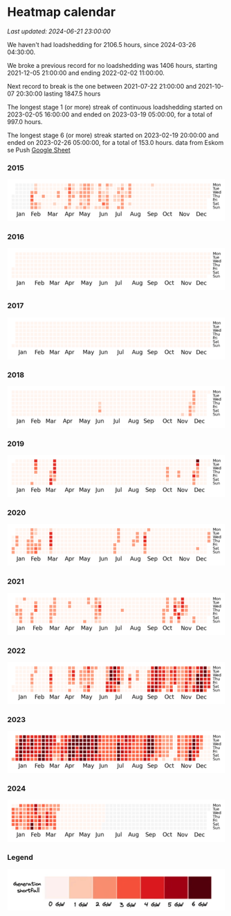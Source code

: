 # Heatmap calendar
<i>Last updated: 2024-06-21 23:00:00</i>

We haven't had loadshedding for 2106.5 hours, since 2024-03-26 04:30:00.

 We broke a previous record for no loadshedding was 1406 hours, starting 2021-12-05 21:00:00 and ending 2022-02-02 11:00:00.

Next record to break is the one between 2021-07-22 21:00:00 and 2021-10-07 20:30:00 lasting 1847.5 hours



The longest stage 1 (or more) streak of continuous loadshedding started on 2023-02-05 16:00:00 and ended on 2023-03-19 05:00:00, for a total of 997.0 hours.

The longest stage 6 (or more) streak started on 2023-02-19 20:00:00 and ended on 2023-02-26 05:00:00, for a total of 153.0 hours.
 data from Eskom se Push [Google Sheet](https://docs.google.com/spreadsheets/d/1ZpX_twP8sFBOAU6t--Vvh1pWMYSvs60UXINuD5n-K08/edit#gid=863218371)
### 2015
![](./img/2015.png)
### 2016
![](./img/2016.png)
### 2017
![](./img/2017.png)
### 2018
![](./img/2018.png)
### 2019
![](./img/2019.png)
### 2020
![](./img/2020.png)
### 2021
![](./img/2021.png)
### 2022
![](./img/2022.png)
### 2023
![](./img/2023.png)
### 2024
![](./img/2024.png)


### Legend

![](./img/legend.png)
